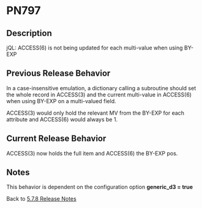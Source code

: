 # PN797

<PageHeader />

## Description

jQL: ACCESS(6) is not being updated for each multi-value when using BY-EXP

## Previous Release Behavior

In a case-insensitive emulation, a dictionary calling a subroutine should set the whole record in ACCESS(3) and the current multi-value in ACCESS(6) when using BY-EXP on a multi-valued field.

ACCESS(3) would only hold the relevant MV from the BY-EXP for each attribute and ACCESS(6) would always be 1.

## Current Release Behavior

ACCESS(3) now holds the full item and ACCESS(6) the BY-EXP pos.

## Notes

This behavior is dependent on the configuration option **generic_d3 = true**

Back to [5.7.8 Release Notes](../5.7.8/README.md)
  
<PageFooter />

